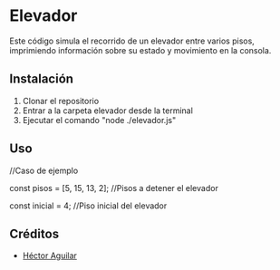 # Elevador
Este código simula el recorrido de un elevador entre varios pisos, imprimiendo información sobre su estado y movimiento en la consola.

## Instalación
1. Clonar el repositorio
2. Entrar a la carpeta elevador desde la terminal
3. Ejecutar el comando "node ./elevador.js"

## Uso
//Caso de ejemplo

const pisos = [5, 15, 13, 2]; //Pisos a detener el elevador

const inicial = 4; //Piso inicial del elevador

## Créditos

- [Héctor Aguilar](https://github.com/halg830)
